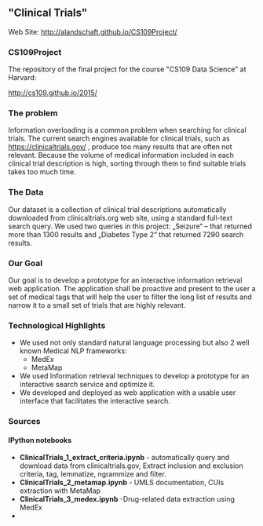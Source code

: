 ## "Clinical Trials"

Web Site: http://alandschaft.github.io/CS109Project/

### CS109Project

The repository of the final project for the course "CS109 Data Science" at Harvard:

http://cs109.github.io/2015/

### The problem

Information overloading is a common problem when searching for clinical trials. The current search engines available for clinical trials, such as https://clinicaltrials.gov/ , produce too many results that are often not relevant. Because the volume of medical information included in each clinical trial description is high, sorting through them to find suitable trials takes too much time. 

### The Data

Our dataset is a collection of clinical trial descriptions automatically downloaded from clinicaltrials.org web site, using a standard full-text search query. We used two queries in this project: „Seizure“ – that returned more than 1300 results and „Diabetes Type 2“ that returned 7290 search results. 

### Our Goal

Our goal is to develop a prototype for an interactive information retrieval web application. The application shall be proactive and present to the user a set of medical tags that will help the user to filter the long list of results and narrow it to a small set of trials that are highly relevant.


### Technological Highlights


* We used not only standard natural language processing but also 2 well known Medical NLP frameworks:
  * MedEx 
  * MetaMap
* We used Information  retrieval techniques to develop a prototype for an interactive search service and optimize it.
* We developed and deployed as web application with a  usable user interface that facilitates the interactive search.


### Sources

#### IPython notebooks

* **ClinicalTrials_1_extract_criteria.ipynb** - automatically query and download data from clinicaltrials.gov, Extract inclusion and exclusion criteria, tag, lemmatize, ngrammize and filter.
* **ClinicalTrials_2_metamap.ipynb** - UMLS documentation, CUIs extraction with MetaMap
* **ClinicalTrials_3_medex.ipynb** -Drug-related data extraction using MedEx
* 

